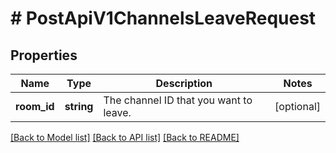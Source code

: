 # # PostApiV1ChannelsLeaveRequest

## Properties

Name | Type | Description | Notes
------------ | ------------- | ------------- | -------------
**room_id** | **string** | The channel ID that you want to leave. | [optional]

[[Back to Model list]](../../README.md#models) [[Back to API list]](../../README.md#endpoints) [[Back to README]](../../README.md)

